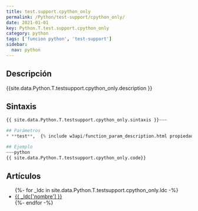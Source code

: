 ```yaml
---
title: test.support.cpython_only
permalink: /Python/test-support/cpython_only/
date: 2021-01-01
key: Python.T.test.support.cpython_only
category: python
tags: ['funcion python', 'test-support']
sidebar: 
  nav: python
---
```


## Descripción
{{site.data.Python.T.testsupport.cpython_only.description }}

## Sintaxis
~~~python
{{ site.data.Python.T.testsupport.cpython_only.sintaxis }}~~~

## Parámetros
* **test**,  {% include w3api/function_param_description.html propiedad=site.data.Python.T.test.support.cpython_only valor="test" %}

## Ejemplo
~~~python
{{ site.data.Python.T.testsupport.cpython_only.code}}
~~~

## Artículos
<ul>
{%- for _ldc in site.data.Python.T.testsupport.cpython_only.ldc -%}
   <li>
       <a href="{{_ldc['url'] }}">{{ _ldc['nombre'] }}</a>
   </li>
{%- endfor -%}
</ul>

